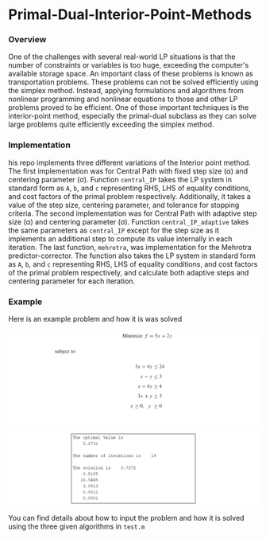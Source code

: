 # Primal-Dual-Interior-Point-Methods

### Overview

One of the challenges with several real-world LP situations is that the number of constraints or
variables is too huge, exceeding the computer's available storage space. An important class of
these problems is known as transportation problems. These problems can not be solved
efficiently using the simplex method. Instead, applying formulations and algorithms from
nonlinear programming and nonlinear equations to those and other LP problems proved to be
efficient. One of those important techniques is the interior-point method, especially the
primal-dual subclass as they can solve large problems quite efficiently exceeding the simplex
method. 

### Implementation 

his repo implements three different variations of the Interior point method. The first implementation was for Central Path with fixed step size (α) and centering parameter (σ). Function `central_IP` takes the LP system in standard form as `A`, `b`, and `c` representing RHS, LHS of equality conditions, and cost factors of the primal problem respectively. Additionally, it takes a value of the step size, centering parameter, and tolerance for stopping criteria. The second implementation was for Central Path with adaptive step size (α) and centering parameter (σ). Function `central_IP_adaptive` takes the same parameters as `central_IP` except for the step size as it implements an additional step to compute its value internally in each iteration. The last function, `mehrotra`, was implementation for the Mehrotra predictor-corrector. The function also takes the LP system in standard form as `A`, `b`, and `c` representing RHS, LHS of equality conditions, and cost factors of the primal problem respectively, and calculate both adaptive steps and centering parameter for each iteration.

### Example 

Here is an example problem and how it is was solved 

![Problem](example.PNG)

![Solution](solution.PNG)

You can find details about how to input the problem and how it is solved using the three given algorithms in `test.m`
